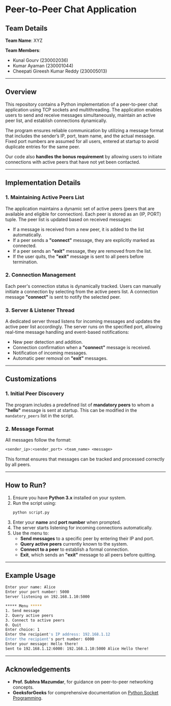 # Peer-to-Peer Chat Application

## Team Details

**Team Name**: XYZ

**Team Members**:
- Kunal Gourv (230002036)
- Kumar Ayaman (230001044)
- Cheepati Gireesh Kumar Reddy (230005013)

---

## Overview
This repository contains a Python implementation of a peer-to-peer chat application using TCP sockets and multithreading. The application enables users to send and receive messages simultaneously, maintain an active peer list, and establish connections dynamically.  

The program ensures reliable communication by utilizing a message format that includes the sender’s IP, port, team name, and the actual message. Fixed port numbers are assumed for all users, entered at startup to avoid duplicate entries for the same peer.

Our code also **handles the bonus requirement** by allowing users to initiate connections with active peers that have not yet been contacted.

---

## Implementation Details

### 1. Maintaining Active Peers List
The application maintains a dynamic set of active peers (peers that are available and eligible for connection). Each peer is stored as an (IP, PORT) tuple. The peer list is updated based on received messages:  
- If a message is received from a new peer, it is added to the list automatically.  
- If a peer sends a **"connect"** message, they are explicitly marked as connected.  
- If a peer sends an **"exit"** message, they are removed from the list.  
- If the user quits, the **"exit"** message is sent to all peers before termination.

### 2. Connection Management
Each peer's connection status is dynamically tracked. Users can manually initiate a connection by selecting from the active peers list. A connection message **"connect"** is sent to notify the selected peer.

### 3. Server & Listener Thread
A dedicated server thread listens for incoming messages and updates the active peer list accordingly. The server runs on the specified port, allowing real-time message handling and event-based notifications:
- New peer detection and addition.
- Connection confirmation when a **"connect"** message is received.
- Notification of incoming messages.
- Automatic peer removal on **"exit"** messages.

---

## Customizations

### 1. Initial Peer Discovery
The program includes a predefined list of **mandatory peers** to whom a **"hello"** message is sent at startup. This can be modified in the `mandatory_peers` list in the script.

### 2. Message Format
All messages follow the format:
```txt
<sender_ip>:<sender_port> <team_name> <message>
```
This format ensures that messages can be tracked and processed correctly by all peers.

---

## How to Run?
1. Ensure you have **Python 3.x** installed on your system.
2. Run the script using:
   ```sh
   python script.py
   ```
3. Enter your **name** and **port number** when prompted.
4. The server starts listening for incoming connections automatically.
5. Use the menu to:
   - **Send messages** to a specific peer by entering their IP and port.
   - **Query active peers** currently known to the system.
   - **Connect to a peer** to establish a formal connection.
   - **Exit**, which sends an **"exit"** message to all peers before quitting.

---

## Example Usage
```sh
Enter your name: Alice
Enter your port number: 5000
Server listening on 192.168.1.10:5000

***** Menu *****
1. Send message
2. Query active peers
3. Connect to active peers
0. Quit
Enter choice: 1
Enter the recipient's IP address: 192.168.1.12
Enter the recipient's port number: 6000
Enter your message: Hello there!
Sent to 192.168.1.12:6000: 192.168.1.10:5000 Alice Hello there!
```

---

## Acknowledgements
- **Prof. Subhra Mazumdar**, for guidance on peer-to-peer networking concepts.
- **GeeksforGeeks** for comprehensive documentation on [Python Socket Programming](https://www.geeksforgeeks.org/socket-programming-python/).
